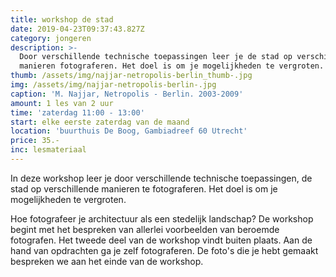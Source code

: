 ```yaml
---
title: workshop de stad
date: 2019-04-23T09:37:43.827Z
category: jongeren
description: >-
  Door verschillende technische toepassingen leer je de stad op verschillende
  manieren fotograferen. Het doel is om je mogelijkheden te vergroten.
thumb: /assets/img/najjar-netropolis-berlin_thumb-.jpg
img: /assets/img/najjar-netropolis-berlin-.jpg
caption: 'M. Najjar, Netropolis - Berlin. 2003-2009'
amount: 1 les van 2 uur
time: 'zaterdag 11:00 - 13:00'
start: elke eerste zaterdag van de maand
location: 'buurthuis De Boog, Gambiadreef 60 Utrecht'
price: 35.-
inc: lesmateriaal
---
```


In deze workshop leer je door verschillende technische toepassingen, de stad op verschillende manieren te fotograferen. Het doel is om je mogelijkheden te vergroten.

Hoe fotografeer je architectuur als een stedelijk landschap? 
De workshop begint met het bespreken van allerlei voorbeelden van beroemde fotografen. Het tweede deel van de workshop vindt buiten plaats. Aan de hand van opdrachten ga je zelf fotograferen. De foto's die je hebt gemaakt bespreken we aan het einde van de workshop.
